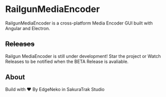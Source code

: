 # RailgunMediaEncoder

RailgunMediaEncoder is a cross-platform Media Encoder GUI built with Angular and Electron.

## <del>Releases</del>

Railgun MediaEncoder is still under development! Star the project or Watch Releases to be notified when the BETA Release is avaliable.

## About

Build with ❤ By EdgeNeko in SakuraTrak Studio
